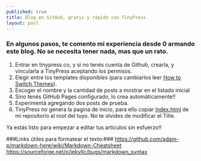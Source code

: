```yaml
---
published: true
title: Blog en GitHub, gratis y rápido con TinyPress
layout: post
---
```

### En algunos pasos, te comento mi experiencia desde 0 armando este blog. No se necesita tener nada, mas que un rato. ###

1. Entrar en tinypress.co, y si no tenés cuenta de Github, crearla, y vincularla a TinyPress aceptando los permisos.
2. Elegir entre los templates disponibles (para cambiarlos leer [How to Switch Themes][1]).
3. Escoger el nombre y la cantidad de posts a mostrar en el listado inicial
4. Sino tenés GitHub Pages configurado, lo crea automáticamente!!
4. Experimentá agregando dos posts de prueba.
1. TinyPress no genera la pagina de inicio, para ello copiar [index.html][2] de mi repositorio al root del tuyo. No te olvides de modificar el Title.

Ya estás listo para empezar a editar tus articulos sin esfuerzo!!

###Links útiles para formatear el texto:###
https://github.com/adam-p/markdown-here/wiki/Markdown-Cheatsheet
https://sourceforge.net/p/jekyllc/bugs/markdown_syntax

[1]: http://tinypressco.github.io/2015/09/24/how-to-switch-themes.html
[2]: https://raw.githubusercontent.com/emmanuel-galindo/emmanuel-galindo.github.io/master/index.html
